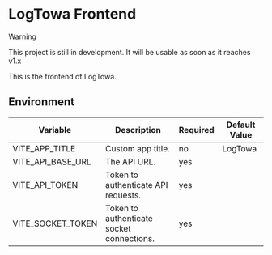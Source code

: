 # LogTowa Frontend

<!-- #region badges -->
<!-- [![Quality Gate Status](https://sq.srv.tobiaswaelde.com/api/project_badges/measure?project=tobiaswaelde_cloud-logger-backend_AYs1m5fJPhYnLbS8eM75&metric=alert_status&token=sqb_3d39e1d1780a89e4556a708c98085dad1933e598)](https://sq.srv.tobiaswaelde.com/dashboard?id=tobiaswaelde_cloud-logger-backend_AYs1m5fJPhYnLbS8eM75)
[![Maintainability Rating](https://sq.srv.tobiaswaelde.com/api/project_badges/measure?project=tobiaswaelde_cloud-logger-backend_AYs1m5fJPhYnLbS8eM75&metric=sqale_rating&token=sqb_3d39e1d1780a89e4556a708c98085dad1933e598)](https://sq.srv.tobiaswaelde.com/dashboard?id=tobiaswaelde_cloud-logger-backend_AYs1m5fJPhYnLbS8eM75)
[![Security Rating](https://sq.srv.tobiaswaelde.com/api/project_badges/measure?project=tobiaswaelde_cloud-logger-backend_AYs1m5fJPhYnLbS8eM75&metric=security_rating&token=sqb_3d39e1d1780a89e4556a708c98085dad1933e598)](https://sq.srv.tobiaswaelde.com/dashboard?id=tobiaswaelde_cloud-logger-backend_AYs1m5fJPhYnLbS8eM75)
[![Vulnerabilities](https://sq.srv.tobiaswaelde.com/api/project_badges/measure?project=tobiaswaelde_cloud-logger-backend_AYs1m5fJPhYnLbS8eM75&metric=vulnerabilities&token=sqb_3d39e1d1780a89e4556a708c98085dad1933e598)](https://sq.srv.tobiaswaelde.com/dashboard?id=tobiaswaelde_cloud-logger-backend_AYs1m5fJPhYnLbS8eM75)
[![Bugs](https://sq.srv.tobiaswaelde.com/api/project_badges/measure?project=tobiaswaelde_cloud-logger-backend_AYs1m5fJPhYnLbS8eM75&metric=bugs&token=sqb_3d39e1d1780a89e4556a708c98085dad1933e598)](https://sq.srv.tobiaswaelde.com/dashboard?id=tobiaswaelde_cloud-logger-backend_AYs1m5fJPhYnLbS8eM75)
[![Duplicated Lines (%)](https://sq.srv.tobiaswaelde.com/api/project_badges/measure?project=tobiaswaelde_cloud-logger-backend_AYs1m5fJPhYnLbS8eM75&metric=duplicated_lines_density&token=sqb_3d39e1d1780a89e4556a708c98085dad1933e598)](https://sq.srv.tobiaswaelde.com/dashboard?id=tobiaswaelde_cloud-logger-backend_AYs1m5fJPhYnLbS8eM75) -->
<!-- #endregion -->

> [!WARNING]  
> This project is still in development. It will be usable as soon as it reaches v1.x

This is the frontend of LogTowa.

## Environment
| Variable          | Description                               | Required | Default Value |
| ----------------- | ----------------------------------------- | -------- | ------------- |
| VITE_APP_TITLE    | Custom app title.                         | no       | LogTowa       |
| VITE_API_BASE_URL | The API URL.                              | yes      |               |
| VITE_API_TOKEN    | Token to authenticate API requests.       | yes      |               |
| VITE_SOCKET_TOKEN | Token to authenticate socket connections. | yes      |               |